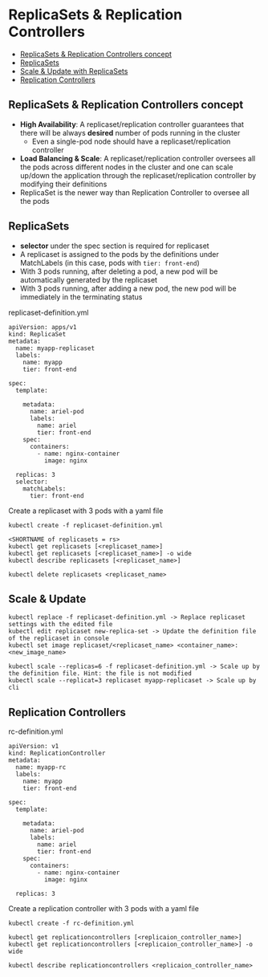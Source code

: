 # ReplicaSets & Replication Controllers

* [ReplicaSets & Replication Controllers concept](https://github.com/Ariel-Yu/knowledge-bases/blob/master/kubernetes/replicasets-%26-repliation-controllers.md#replicasets--replication-controllers-concept)
 * [ReplicaSets](https://github.com/Ariel-Yu/knowledge-bases/blob/master/kubernetes/replicasets-%26-repliation-controllers.md#replicasets)
 * [Scale & Update with ReplicaSets](https://github.com/Ariel-Yu/knowledge-bases/blob/master/kubernetes/replicasets-%26-repliation-controllers.md#scale--update)
 * [Replication Controllers](https://github.com/Ariel-Yu/knowledge-bases/blob/master/kubernetes/replicasets-%26-repliation-controllers.md#replication-controllers)

## ReplicaSets & Replication Controllers concept

- **High Availability**: A replicaset/replication controller guarantees that there will be always **desired** number of pods running in the cluster
  - Even a single-pod node should have a replicaset/replication controller
- **Load Balancing & Scale**: A replicaset/replication controller oversees all the pods across different nodes in the cluster and one can scale up/down the application through the replicaset/replication controller by modifying their definitions
- ReplicaSet is the newer way than Replication Controller to oversee all the pods

## ReplicaSets

- **selector** under the spec section is required for replicaset
- A replicaset is assigned to the pods by the definitions under MatchLabels (in this case, pods with `tier: front-end`)
- With 3 pods running, after deleting a pod, a new pod will be automatically generated by the replicaset
- With 3 pods running, after adding a new pod, the new pod will be immediately in the terminating status

replicaset-definition.yml
```
apiVersion: apps/v1
kind: ReplicaSet
metadata:
  name: myapp-replicaset
  labels:
    name: myapp
    tier: front-end

spec:
  template:
    
    metadata:
      name: ariel-pod
      labels:
        name: ariel
        tier: front-end
    spec:
      containers:
        - name: nginx-container
          image: nginx

  replicas: 3
  selector:
    matchLabels:
      tier: front-end
```

Create a replicaset with 3 pods with a yaml file
```
kubectl create -f replicaset-definition.yml

<SHORTNAME of replicasets = rs>
kubectl get replicasets [<replicaset_name>]
kubectl get replicasets [<replicaset_name>] -o wide
kubectl describe replicasets [<replicaset_name>]

kubectl delete replicasets <replicaset_name>
```

## Scale & Update

```
kubectl replace -f replicaset-definition.yml -> Replace replicaset settings with the edited file
kubectl edit replicaset new-replica-set -> Update the definition file of the replicaset in console
kubectl set image replicaset/<replicaset_name> <container_name>:<new_image_name>

kubectl scale --replicas=6 -f replicaset-definition.yml -> Scale up by the definition file. Hint: the file is not modified
kubectl scale --replicat=3 replicaset myapp-replicaset -> Scale up by cli
```

## Replication Controllers

rc-definition.yml
```
apiVersion: v1
kind: ReplicationController
metadata:
  name: myapp-rc
  labels:
    name: myapp
    tier: front-end

spec:
  template:

    metadata:
      name: ariel-pod
      labels:
        name: ariel
        tier: front-end
    spec:
      containers:
        - name: nginx-container
          image: nginx

  replicas: 3
```

Create a replication controller with 3 pods with a yaml file
```
kubectl create -f rc-definition.yml

kubectl get replicationcontrollers [<replicaion_controller_name>]
kubectl get replicationcontrollers [<replicaion_controller_name>] -o wide

kubectl describe replicationcontrollers <replicaion_controller_name>
```
